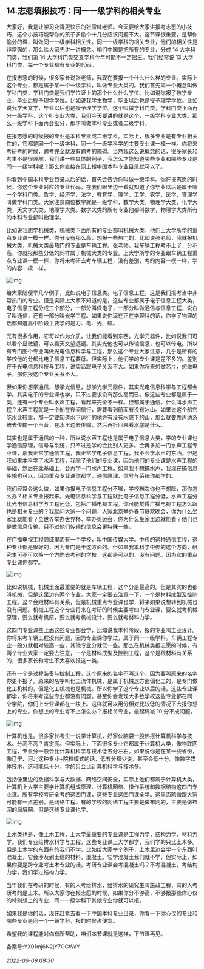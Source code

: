 ## 14.志愿填报技巧：同一一级学科的相关专业
大家好，我是让学习变得更快乐的张雪峰老师。今天要给大家讲报考志愿的小技巧，这个小技巧能帮你的孩子多偷个十几分应该问题不大。这节课很重要，是帮你偷分的课，叫做同一一级学科相关性。同一一级学科的相关专业，他们的相关性是非常强的，那么给大家先讲一讲概念。咱们中国是把所有的专业，分成 14 大学科门类，我们第 14 大学科门类交叉学科今年可能不一定招生。我们经常说 13 大学科门类，每一个专业都有专业的代码。


在报志愿的时候，很多家长说张老师，我现在要报一个什么什么样的专业。实际上这个专业，都是属于某一个一级学科，叫做专业大类的。我们首先第一个概念叫做学科门类，学科门类是我们学位证上的那个什么什么学位。比如说你报了数学专业，毕业后授予理学学位。比如说我学生物学，毕业以后也是授予理学学位。比如说我学天文学，毕业以后也是授予理学学位。这个叫做学科门类，学科门类下面再分一级学科，这个叫专业大类，我们今天要讲的就是这个，一级学科专业大类。那么一级学科下面再会细分，那才叫做本科专业或者二级学科。


在报志愿的时候报的专业是本科专业或二级学科。实际上，很多专业是有专业相关性的，它都是同一个一级学科，同一个一级学科学的主要专业课一模一样。你将来考研考的时候，跨考完全就没有跨考的障碍。当然我这么说概念的话，很多家长和考生不是很理解。我们讲一些具体的例子，我怎么才能知道哪些专业和哪些专业是同一一级学科呢？那么你直接在网上搜中国本科专业目录就可以了。


你看到中国本科专业目录以后的话，首先会告诉你叫做一级学科。你在报志愿的时候。你这个专业对应的专业代码，在我们眼里边一看就知道了你毕业以后是属于哪一个学科门类。哲学、经济学、法学、教育学、理学、工学、农学、医学、管理学叫做学科门类。大家注意四位数字就是一级学科，数学大类，物理学大类，化学大类，天文学大类，地理学大类。数学大类的所有专业他都叫数学，物理学大类所有的本科专业都叫物理学。


比如说我想学机械类，机械类下面所有的专业都叫机械大类，他们上大学所学的重点专业课一模一样。你分没有那么高，想报一些热门的，比如说张老师，我就报机械大类，机械大类最热门的专业是车辆工程。张老师，我车辆工程考不上了，分不高，你就报那些分低的同样属于机械大类的专业。上大学所学的专业跟车辆工程重点专业课一模一样，你将来考研去考车辆工程，没有差别，考的内容一模一样，学的内容一模一样。


![img](https://pica.zhimg.com/v2-c7dd31e2b95e512348860b83a0e8c3df.webp)

给大家随便举几个例子，比如说电子信息类。电子信息工程，这是我们报考当中非常热门的专业。但是实际上大家不知道的是，这些专业都属于电子信息工程大类，电子信息工程分成三个部分，一部分叫做电子，一部分叫做通信与信息工程，说白了叫通信，还有一部分叫光学工程。如果说你现在正在学理科的话，你学了物理的话都知道高中阶段主要学的是力、电、光、磁。


光有很多作用，它可以作为介质，让我们能看到东西。光学元器件，比如说我们可以看个显微镜，可以看天文望远镜。其实光他也可以传输信息，也可以传电。所以有专门图个专业叫做光电信息科学与工程，那么这个专业大家注意，几乎是所有的学校他的分都比电子信息工程要低。但实际上，他们学的专业课是差不多的。差别在于光电信息科技与工程，说实话跟电子关系不大。如果你将来想做芯片，想做电子，那你报这个专业关系不大。


但如果你想学通信，想学光信息，想学光学元器件，其实光电信息科学与工程都会学。其实电子的专业课也学，只不过要求没有那么高而已。像这些专业都是属于一类，还有一个专业叫水声工程，看起来完全不一样。但都属于通信。什么叫水声工程？水声工程就是一个船在夜间航行，需要看到前面有没有冰山。如果说这个船它吃水比较重，那一定要知道水下运行的地方有没有水底下的山，那么就要靠声纳系统去传输一个声音，在水里边去传输，然后再折回来看水底是什么。


其实也是属于通信的一种，所以说水声工程也是属于电子信息大类，学的专业课也学通信原理，信号与系统，只不过是学的会比别人更多。会再多加一门水声工程专业课，那我正常学通信工程，我正常学电子信息工程，我不会学水声的东西。但是我如果本科学了水声工程，我除了他们的专业课，因为他们的专业课是水声工程的基础，然后在此基础上，会再学一门水声工程。如果我不想搞水声，我现在搞信息传输也可以，因为重点专业课你都学，通信原理、信号与系统你都学的。


我们经常会这么做，如果你报电子信息工程分不够，学校档次你也不想降，那你怎么办？相关专业报起来。光电信息科学与工程就比电子信息工程分低，水声工程分比光电信息科学与工程还低，包括广播电视工程。你可能觉得广播电视工程怎么跟也是相关专业的？我就问大家一个问题，人家北京举办春节联欢晚会，你为什么坐家里就能看？全世界举办世界杯、举办奥运会，你为什么坐家里边就能看？他们也是做信息传输，只不过他们传输的信息会更特殊一些。


在广播电视工程领域里面有一个学校，叫中国传媒大学。中传的这种通信工程，这种专业都是很好的，因为专门是干这方面的。但如果我本科学中传的这个方向，研究生可不可以换一个方向去考别的学校，这都是可以的，没有问题。因为它的重点专业课你都学。


![img](https://pic1.zhimg.com/v2-c7f986b71bd7096efa6a8a3948e4e972.webp)

比如说机械，机械里面最重要的就是车辆工程，这个分是最高的。但是其实的也都叫机械，但是这里边有两个专业，大家一定要去注意一下，一个是材料成型及控制工程。这个会跟材料有关系，但是机械重点专业课也学，将来如果说想转到机械也没有问题。机械工程这个专业将来在考研的时候主要考四门专业课，要么就考机械原理，要么就考机原，要么就考机械设计，要么就考材料力学。


这四门专业课些上面这些专业都会学，比如说我本科阶段，报的专业叫工业设计。你将来考车辆工程没有问题，因为专业课你学过，属于同一一级学科。车辆工程专业一般分就相对较高一些，其他专业分就低一些。那么在机械类报志愿的时候，有两个专业大家一定要去注意，一个是材料成型及控制工程，这个是跟材料有关系的，很多家长和考生不太喜欢报这一类。


还有一个是过程装备与控制工程，这个原来的名字不叫这个，因为要叫原来的名字你更不报了。原来的名字叫化工流体机械，是属于机械这方面偏化工的，是专门做化工机械的，但是化工机械也是机械。所以你学了这个专业以后的话，这些专业课都学，你将来考这些专业都没有问题。甚至你会发现大多数学校这些专业都在同一个学院，你们上专业课都在一块上。这样就可以用分相对比较低的情况下去报你想上的专业。你想上的专业考不上怎么办？报相关专业，最起码减 10 分不成问题。


![img](https://pic3.zhimg.com/v2-c696750bc1fd451ab270a2ab199d6654.webp)

计算机也是。很多家长考生一说学计算机，好家伙脑袋一股热报计算机科学与技术。分高不高？肯定高。但实际上，下面很多专业它都属于计算机大类，像物联网工程，专业分一般会比计算机科学与技术低五分左右。如果说你是在某一些省份，像辽宁、河北这种专业+院校模式的话，低五分都少说，甚至会低十分。像数字媒体技术，这可能低十分，学的只会比计算机科学与技术多。


包括像里边的数据科学与大数据、网络空间安全，实际上他们都属于计算机大类，计算机上大学主要学计算机组成原理、计算机网络、操作系统和数据结构这四门专业课。所有学校考研全考的这四门课，这些专业这四门课全学。这里面略微跟大家可能有一点差别，是网络工程。有的学校的网络工程主要是做布网的，主要是做布网的局域网。但是这些专业课也学。


![img](https://pica.zhimg.com/v2-6d6850f388e19a34e511fa32bf6e87e3.webp)

土木类也是，像土木工程，上大学最重要的专业课是工程力学，结构力学，材料力学。我们专业给排水科学与工程，这些专业课上大学都学，我们学的只比土木多。但是土木学的东西有的我们不学，比如给大家举个例子，土木里边会学一个东西叫混凝土，它会涉及到土建的材料，混凝土。它学混凝土我们就不学，但实际上，如果你要是跨专业考土木专业的话，考研专业课会考混凝土吗？不考混凝土，考结构力学，我们学过结构力学。


当年我们在考研的时候，有的人考给排水，给排水的研究生叫施政工程，有的人考研考的是土木。所以大家你在报志愿的时候，如果你分不够高，不够报那些你心仪的特别想上的专业，同一一级学科下其他专业你就可以报。


如果我是你的话，现在赶紧去看一下中国本科专业目录，你看一下你心仪的专业和哪些专业是同一个一级学科，报的时候占便宜。


希望我的课程能对你有所帮助，咱们本节课就是这样，下节课再见。


备案号:YX01mj6N2jY7OGWaY


###### 2022-06-09 09:30
